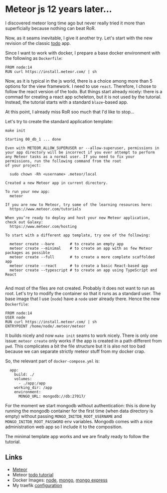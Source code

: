 # Meteor js 12 years later...
I discovered meteor long time ago but never really tried it more than 
superficially because nothing can beat RoR.

Now, as it seams inevitable, I give it another try. 
Let's start with the new revision of the classic [todo][TodoTutorial] app.

Since I want to work with docker, I prepare a base docker environment with
the following as `Dockerfile`:

```
FROM node:14
RUN curl https://install.meteor.com/ | sh 
```

Now, as it is typical in the js world, there is a choice among more than 5 
options for the view framework. I need to use `react`. Therefore, I chose 
to follow the react version of the todo. But things start already nicely: 
there is a commad for creating a react app scheleton, but it is not used by
the tutorial. Instead, the tutorial starts with a standard `blaze`-based app.

At this point, I already miss RoR soo much that I'd like to stop...

Let's try to create the standard application template:

```
make init

Starting 00_db_1 ... done

Even with METEOR_ALLOW_SUPERUSER or --allow-superuser, permissions in your app directory will be incorrect if you ever attempt to perform any Meteor tasks as a normal user. If you need to fix your permissions, run the following command from the root
of your project:

  sudo chown -Rh <username> .meteor/local

Created a new Meteor app in current directory.                                     

To run your new app:                          
  meteor                                      
                                              
If you are new to Meteor, try some of the learning resources here:
  https://www.meteor.com/tutorials            
                                              
When you’re ready to deploy and host your new Meteor application, check out Galaxy:
  https://www.meteor.com/hosting              
                                              
To start with a different app template, try one of the following:

  meteor create --bare       # to create an empty app
  meteor create --minimal    # to create an app with as few Meteor packages as possible
  meteor create --full       # to create a more complete scaffolded app
  meteor create --react      # to create a basic React-based app
  meteor create --typescript # to create an app using TypeScript and React
                                              

```

And most of the files are not created. Probably it does not want to run as root.
Let's try to modify the container so that it runs as a standard user. The base 
image that I use (`node`) have a `node` user already there. Hence the new `Dockerfile`:

```
FROM node:14
USER node
RUN curl https://install.meteor.com/ | sh
ENTRYPOINT /home/node/.meteor/meteor
```

It builds nicely and now `make init` seams to work nicely. There is only one 
issue: `meteor create` only works if the app is created in a path different from
`pwd`. This complicates a bit the file structure but it is also not too bad 
because we can separate strictly meteor stuff from my docker crap.

So, the relevant part of `docker-compose.yml` is:

```
  app:
    build: ./
    volumes:
      - ./app:/app
    working_dir: /app
    environment:
      MONGO_URL: mongodb://db:27017/
```

For the moment  we start mongodb without authentication: this is done by 
running the mongodb container for the first time (when data directory is empty)
without passing `MONGO_INITDB_ROOT_USERNAME` and `MONGO_INITDB_ROOT_PASSWORD`
env variables. Mongodb comes with a nice administration web app so I include it 
to the composition. 

The minimal template app works and we are finally ready to follow the tutorial. 

## Links
 * [Meteor][Meteor]
 * Meteor [todo tutorial][TodoTutorial]
 * Docker Images: [node][NodeDI], [mongo][MongoDI], [mongo express][MEDI]
 * My traefik [configuration][MyTraefik] 

[Meteor]: https://www.meteor.com
[TodoTutorial]: https://www.meteor.com/tutorials/react/creating-an-app
[NodeDI]: https://hub.docker.com/_/node/
[MongoDI]: https://hub.docker.com/_/mongo
[MEDI]: https://hub.docker.com/_/mongo-express
[MyTraefik]: https://github.com/multiscan/dev_traefik